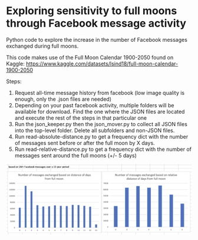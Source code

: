 # Exploring sensitivity to full moons through Facebook message activity
Python code to explore the increase in the number of Facebook messages exchanged during full moons.

This code makes use of the Full Moon Calendar 1900-2050 found on Kaggle: https://www.kaggle.com/datasets/lsind18/full-moon-calendar-1900-2050

Steps:
1. Request all-time message history from facebook (low image quality is enough, only the .json files are needed)
2. Depending on your past facebook activity, multiple folders will be available for download. Find the one where the JSON files are located and execute the rest of the steps in that particular one
3. Run the json_keeper.py then the json_mover.py to collect all JSON files into the top-level folder. Delete all subfolders and non-JSON files.
4. Run read-absolute-distance.py to get a frequency dict with the number of messages sent before or after the full moon by X days.
5. Run read-relative-distance.py to get a frequency dict with the number of messages sent around the full moons (+/- 5 days)

![findings.png](findings.png)
